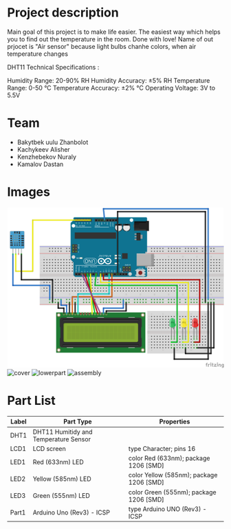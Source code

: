 # Project description
Main goal of this project is to make life easier. The easiest way which helps you to find out the temperature in the room.
Done with love!
Name of out prjocet is "Air sensor" because light bulbs chanhe colors, when air temperature changes

DHT11 Technical Specifications :

Humidity Range: 20-90% RH
Humidity Accuracy: ±5% RH
Temperature Range: 0-50 °C
Temperature Accuracy: ±2% °C
Operating Voltage: 3V to 5.5V

# Team
* Bakytbek uulu Zhanbolot
* Kachykeev Alisher
* Kenzhebekov Nuraly
* Kamalov Dastan

# Images
![Schematic](images/scheme.png)
<img width="576" alt="cover" src="https://user-images.githubusercontent.com/56904464/82047690-13a4f680-96d5-11ea-9aeb-ac387b477684.PNG">
<img width="516" alt="lowerpart" src="https://user-images.githubusercontent.com/56904464/82047882-6383bd80-96d5-11ea-93c7-5e282f5cf61b.PNG">
<img width="562" alt="assembly" src="https://user-images.githubusercontent.com/56904464/82047992-9b8b0080-96d5-11ea-826e-05d1f82be80e.PNG">

# Part List

Label |	Part Type |	Properties
---|---|---
DHT1	|	DHT11 Humitidy and Temperature Sensor |	
LCD1 |	LCD screen |	type Character; pins 16
LED1	|	Red (633nm) LED |  color Red (633nm); package 1206 [SMD]
LED2 |	Yellow (585nm) LED |  color Yellow (585nm); package 1206 [SMD]
LED3 |  Green (555nm) LED |  color Green (555nm); package 1206 [SMD]
Part1 |	Arduino Uno (Rev3) - ICSP	| type Arduino UNO (Rev3) - ICSP
